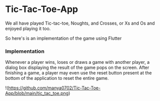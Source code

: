 # Tic-Tac-Toe-App

We all have played Tic-tac-toe, Noughts, and Crosses, or Xs and Os and enjoyed playing it too.

So here's is an implementation of the game using Flutter


### Implementation

Whenever a player wins, loses or draws a game with another player, a dialog box displaying the result of the game pops on the screen. After finishing a game, a player may even use the reset button present at the bottom of the application to reset the entire game.


!(https://github.com/manya0702/Tic-Tac-Toe-App/blob/main/tic_tac_toe.png)
